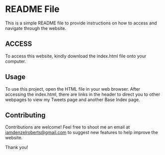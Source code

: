 # README File
This is a simple README file to provide instructions on how to access and navigate through the website.


## ACCESS

To access this website, kindly download the index.html file onto your computer.

## Usage

To use this project, open the HTML file in your web browser.
After accessing the index.html, there are links in the header to direct you to other webpages to view my Tweets page and another Base Index page.

## Contributing

Contributions are welcome! Feel free to shoot me an email at iamdenzelroberts@gmail.com to suggest new features to help improve the website.

Thank you!

